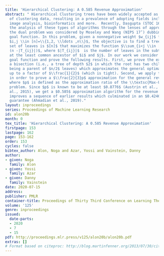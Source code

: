 ```yaml
---
title: 'Hierarchical Clustering: A 0.585 Revenue Approximation'
abstract: " Hierarchical Clustering trees have been widely accepted as a useful form
  of clustering data, resulting in a prevalence of adopting fields including phylogenetics,
  image analysis, bioinformatics and more.  Recently, Dasgupta (STOC 16’) initiated
  the analysis of these types of algorithms through the lenses of approximation. Later,
  the dual problem was considered by Moseley and Wang (NIPS 17’) dubbing it the Revenue
  goal function. In this problem, given a nonnegative weight $w_{ij}$ for each pair
  $i,j \\in [n]=\\{1,2, \\ldots ,n\\}$, the objective is to find a tree $T$ whose
  set of leaves is $[n]$ that maximizes the function $\\sum_{i<j \\in [n]} w_{ij}
  (n -|T_{ij}|)$, where $|T_{ij}|$  is the number of leaves in the subtree rooted
  at the least common ancestor of $i$ and $j$. In our work we consider the revenue
  goal function and prove the following results. First, we prove the existence of
  a bisection (i.e., a tree of depth $2$ in which the root has two children, each
  being a parent of $n/2$ leaves) which approximates the general optimal tree solution
  up to a factor of $\\frac{1}{2}$ (which is tight). Second, we apply this result
  in order to prove a $\\frac{2}{3}p$ approximation for the general revenue problem,
  where $p$ is defined as the approximation ratio of the \\textsc{Max-Uncut Bisection}
  problem. Since $p$ is known to be at least $0.8776$ (Austrin et al., 2016) (Wu et
  al., 2015), we get a $0.585$ approximation algorithm for the revenue problem. This
  improves a sequence of earlier results which culminated in an $0.4246$-approximation
  guarantee (Ahmadian et al., 2019)."
layout: inproceedings
series: Proceedings of Machine Learning Research
id: alon20b
month: 0
tex_title: 'Hierarchical Clustering: A 0.585 Revenue Approximation'
firstpage: 153
lastpage: 162
page: 153-162
order: 153
cycles: false
bibtex_author: Alon, Noga and Azar, Yossi and Vainstein, Danny
author:
- given: Noga
  family: Alon
- given: Yossi
  family: Azar
- given: Danny
  family: Vainstein
date: 2020-07-15
address: 
publisher: PMLR
container-title: Proceedings of Thirty Third Conference on Learning Theory
volume: '125'
genre: inproceedings
issued:
  date-parts:
  - 2020
  - 7
  - 15
pdf: http://proceedings.mlr.press/v125/alon20b/alon20b.pdf
extras: []
# Format based on citeproc: http://blog.martinfenner.org/2013/07/30/citeproc-yaml-for-bibliographies/
---
```

